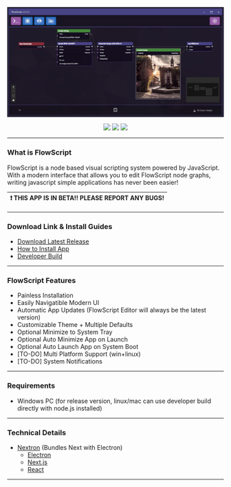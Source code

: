 

<div align="center">
    <img style="max-height: 256px; width: auto;" src="resources/images/flowscript-header.png" title="Main Logo" />
    <div class="row" style="margin: 12px;">
        <img src="https://img.shields.io/github/downloads/Dekita/flowscript/total?style=for-the-badge&logo=github">
        <a class="mx-2" href="https://discord.gg/WyTdramBkm" target="_blank">
        <img src="https://img.shields.io/discord/1132980259596271657?logo=discord&style=for-the-badge&logoColor=e4e4e4&label=Support%20Server"></a>
        <img src="https://img.shields.io/github/stars/Dekita/flowscript?style=for-the-badge&logo=apache%20spark&logoColor=e4e4e4">
    </div>
</div>
<hr class="mt-1">


### What is FlowScript
FlowScript is a node based visual scripting system powered by JavaScript. With a modern interface that allows you to edit FlowScript node graphs, writing javascript simple applications has never been easier! 

| :exclamation: THIS APP IS IN BETA!! PLEASE REPORT ANY BUGS! |
|---|
<hr class="mt-1">


### Download Link & Install Guides
- [Download Latest Release](./releases)
- [How to Install App](./resources/readme/install.md)
- [Developer Build](./resources/readme/install-dev.md)
<hr class="mt-1">


### FlowScript Features
- Painless Installation 
- Easily Navigatible Modern UI 
- Automatic App Updates (FlowScript Editor will always be the latest version)
- Customizable Theme + Multiple Defaults 
- Optional Minimize to System Tray
- Optional Auto Minimize App on Launch
- Optional Auto Launch App on System Boot
- [TO-DO] Multi Platform Support (win+linux)
- [TO-DO] System Notifications
<hr class="mt-1">


### Requirements
- Windows PC (for release version, linux/mac can use developer build directly with node.js installed)
<hr class="mt-1">


### Technical Details
- [Nextron](https://github.com/saltyshiomix/nextron) (Bundles Next with Electron)
    - [Electron](https://www.electronjs.org/)
    - [Next.js](https://nextjs.org/)
    - [React](https://react.dev/)
<hr class="mt-1">
